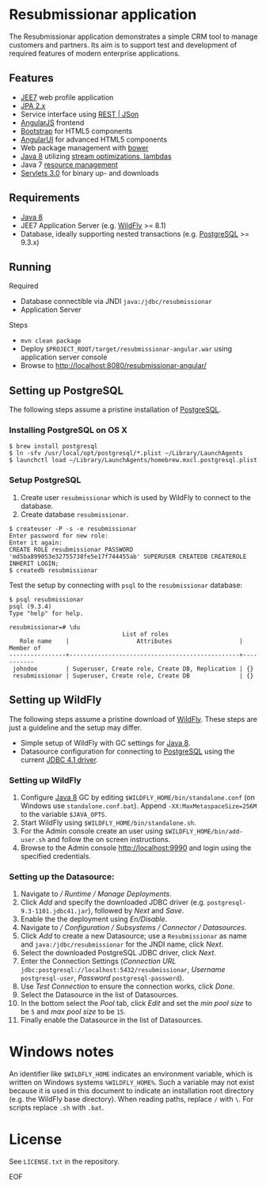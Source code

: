 # Resubmissionar application
The Resubmissionar application demonstrates a simple CRM tool to manage customers and partners. Its aim is to support test and development of required features of modern enterprise applications.

## Features
- [JEE7](http://docs.oracle.com/javaee/7/tutorial/doc/home.htm) web profile application
- [JPA 2.x](http://docs.oracle.com/javaee/7/tutorial/doc/persistence-intro.htm#BNBPZ)
- Service interface using [REST | JSon](http://en.wikipedia.org/wiki/Representational_State_Transfer)
- [AngularJS](https://angularjs.org) frontend
- [Bootstrap](http://getbootstrap.com) for HTML5 components
- [AngularUI](http://angular-ui.github.io/bootstrap/) for advanced HTML5 components
- Web package management with [bower](http://bower.io)
- [Java 8] utilizing [stream optimizations, lambdas](http://www.techempower.com/blog/2013/03/26/everything-about-java-8/)
- Java 7 [resource management](http://www.oracle.com/technetwork/articles/java/trywithresources-401775.html)
- [Servlets 3.0](http://docs.oracle.com/javaee/7/tutorial/doc/servlets.htm#BNAFD) for binary up- and downloads

## Requirements
- [Java 8]
- JEE7 Application Server (e.g. [WildFly] >= 8.1)
- Database, ideally supporting nested transactions (e.g. [PostgreSQL] >= 9.3.x)

## Running
Required
- Database connectible via JNDI `java:/jdbc/resubmissionar`
- Application Server

Steps
- `mvn clean package`
- Deploy `$PROJECT_ROOT/target/resubmissionar-angular.war` using application server console
- Browse to [http://localhost:8080/resubmissionar-angular/](http://localhost:8080/resubmissionar-angular/)

## Setting up PostgreSQL
The following steps assume a pristine installation of [PostgreSQL].

### Installing PostgreSQL on OS X
```
$ brew install postgresql
$ ln -sfv /usr/local/opt/postgresql/*.plist ~/Library/LaunchAgents
$ launchctl load ~/Library/LaunchAgents/homebrew.mxcl.postgresql.plist
```

### Setup PostgreSQL
1. Create user `resubmissionar` which is used by WildFly to connect to the database.
2. Create database `resubmissionar`.

```
$ createuser -P -s -e resubmissionar
Enter password for new role: 
Enter it again: 
CREATE ROLE resubmissionar PASSWORD 'md5ba899053e32755738fe5e17f744455ab' SUPERUSER CREATEDB CREATEROLE INHERIT LOGIN;
$ createdb resubmissionar
```

Test the setup by connecting with `psql` to the `resubmissionar` database:
```
$ psql resubmissionar
psql (9.3.4)
Type "help" for help.

resubmissionar=# \du
                                List of roles
   Role name    |                   Attributes                   | Member of 
----------------+------------------------------------------------+-----------
 johndoe        | Superuser, Create role, Create DB, Replication | {}
 resubmissionar | Superuser, Create role, Create DB              | {}
```

## Setting up WildFly
The following steps assume a pristine download of [WildFly]. These steps are just a guideline and the setup may differ.

- Simple setup of WildFly with GC settings for [Java 8].
- Datasource configuration for connecting to [PostgreSQL] using the current [JDBC 4.1 driver](http://jdbc.postgresql.org/download.html).

### Setting up WildFly
1. Configure [Java 8] GC by editing `$WILDFLY_HOME/bin/standalone.conf` (on Windows use `standalone.conf.bat`). Append `-XX:MaxMetaspaceSize=256M` to the variable `$JAVA_OPTS`.
2. Start WildFly using `$WILDFLY_HOME/bin/standalone.sh`. 
3. For the Admin console create an user using `$WILDFLY_HOME/bin/add-user.sh` and follow the on screen instructions.
4. Browse to the Admin console [http://localhost:9990](http://localhost:9990) and login using the specified credentials.

### Setting up the Datasource:
1. Navigate to  */ Runtime / Manage Deployments*.
2. Click *Add* and specify the downloaded JDBC driver (e.g. `postgresql-9.3-1101.jdbc41.jar`), followed by *Next* and *Save*.
3. Enable the the deployment using *En/Disable*.
4. Navigate to */ Configuration /  Subsystems / Connector / Datasources*.
5. Click *Add* to create a new Datasource; use a `Resubmissionar` as name and `java:/jdbc/resubmissionar` for the JNDI name, click *Next*.
6. Select the downloaded PostgreSQL JDBC driver, click *Next*.
7. Enter the Connection Settings (*Connection URL* `jdbc:postgresql://localhost:5432/resubmissionar`, *Username* `postgresql-user`, *Password* `postgresql-password`).
8. Use *Test Connection* to ensure the connection works, click *Done*.
9. Select the Datasource in the list of Datasources.
10. In the bottom select the *Pool* tab, click *Edit* and set the *min pool size* to be ```5``` and *max pool size* to be ```15```.
11. Finally enable the Datasource in the list of Datasources.

# Windows notes
An identifier like `$WILDFLY_HOME` indicates an environment variable, which is written on Windows systems `%WILDFLY_HOME%`. Such a variable may not exist because it is used in this document to indicate an installation root directory (e.g. the WildFly base directory).
When reading paths, replace `/` with `\`. For scripts replace `.sh` with `.bat`.

# License
See `LICENSE.txt` in the repository.

[Java 8]: http://www.oracle.com/technetwork/java/javase/downloads/index.html "Java8"
[WildFly]: http://wildfly.org/downloads "WildFly"
[PostgreSQL]: http://www.postgresql.org "PostgreSQL"

EOF
